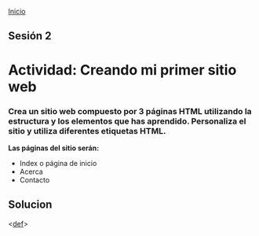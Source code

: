 <!-- No borrar o modificar -->
[Inicio](./index.md)

## Sesión 2


<!-- Su documentación aquí -->

 # Actividad: Creando mi primer sitio web

### Crea un sitio web compuesto por 3 páginas HTML utilizando la estructura y los elementos que has aprendido. Personaliza el sitio y utiliza diferentes etiquetas HTML.

**Las páginas del sitio serán:**

- Index o página de inicio
- Acerca
- Contacto

## Solucion

<[def]>




[def]: ile:///C:/Users/Juan%20Carlos/OneDrive/Escritorio/ACTIVIDAD%203%20JUAN%20CARLOS%20GARCIA%20RODAS/Index.htm